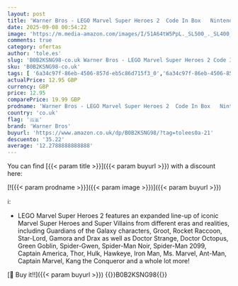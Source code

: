 ```yaml
---
layout: post
title: 'Warner Bros - LEGO Marvel Super Heroes 2  Code In Box   Nintendo Switch '
date: 2025-09-08 00:54:22
image: 'https://m.media-amazon.com/images/I/51A64tW5PpL._SL500_._SL400_.jpg'
comments: true
category: ofertas
author: 'tole.es'
slug: 'B0B2KSNG98-co.uk Warner Bros - LEGO Marvel Super Heroes 2 Code In Box...'
sku: 'B0B2KSNG98-co.uk'
tags: [ '6a34c97f-86eb-4506-857d-eb5c86d715f3_0','6a34c97f-86eb-4506-857d-eb5c86d715f3_1001','6a34c97f-86eb-4506-857d-eb5c86d715f3_1401','6a34c97f-86eb-4506-857d-eb5c86d715f3_2001','6a34c97f-86eb-4506-857d-eb5c86d715f3_4201','6a34c97f-86eb-4506-857d-eb5c86d715f3_5201','6a34c97f-86eb-4506-857d-eb5c86d715f3_6601','6a34c97f-86eb-4506-857d-eb5c86d715f3_8701','6a34c97f-86eb-4506-857d-eb5c86d715f3_9701','Amazon Gaming Store','Arborist Merchandising Root','Most awaited games','New Releases in Video Games','Nintendo Switch Consoles, Games & Accessories','Nintendo Switch Games','Nintendo Switch Store','PC & Video Games','PC & Video Games Global Store','Pre-order Video Games','Recent Release Video Games Under £20','Regular Stores','Self Service','Special Features Stores','Substores','Voucher savings on Video Games','lego','warner bros','🇬🇧', ]
actualPrice: 12.95 GBP
currency: GBP
price: 12.95
comparePrice: 19.99 GBP
prodname: 'Warner Bros - LEGO Marvel Super Heroes 2  Code In Box   Nintendo Switch '
country: 'co.uk'
flag: '🇬🇧'
brand: 'Warner Bros'
buyurl: 'https://www.amazon.co.uk/dp/B0B2KSNG98/?tag=tolees0a-21'
descuento: '35.22'
average: '12.2788888888888'
---
```


You can find [{{< param title >}}]({{< param buyurl >}}) with a discount here:

[![{{< param prodname >}}]({{< param image >}})]({{< param buyurl >}})

ℹ️:

- LEGO Marvel Super Heroes 2 features an expanded line-up of iconic Marvel Super Heroes and Super Villains from different eras and realities, including Guardians of the Galaxy characters, Groot, Rocket Raccoon, Star-Lord, Gamora and Drax as well as Doctor Strange, Doctor Octopus, Green Goblin, Spider-Gwen, Spider-Man Noir, Spider-Man 2099, Captain America, Thor, Hulk, Hawkeye, Iron Man, Ms. Marvel, Ant-Man, Captain Marvel, Kang the Conqueror and a whole lot more!

[🛒 Buy it!!]({{< param buyurl >}})
{{<world>}}B0B2KSNG98{{</world>}}
